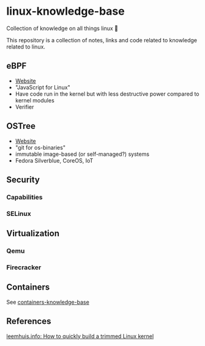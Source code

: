 # linux-knowledge-base
Collection of knowledge on all things linux 🐧

This repository is a collection of notes, links and code related to knowledge related to linux.

## eBPF

- [Website](https://ebpf.io/)
- "JavaScript for Linux"
- Have code run in the kernel but with less destructive power compared to kernel modules
- Verifier

## OSTree

- [Website](https://ostreedev.github.io/ostree/)
- "git for os-binaries"
- immutable image-based (or self-managed?) systems
- Fedora Silverblue, CoreOS, IoT

## Security

### Capabilities

### SELinux

## Virtualization

### Qemu

### Firecracker

## Containers

See [containers-knowledge-base](https://github.com/fwilhe2/containers-knowledge-base/)

## References

[leemhuis.info: How to quickly build a trimmed Linux kernel](https://www.leemhuis.info/files/misc/How%20to%20quickly%20build%20a%20trimmed%20Linux%20kernel%20%e2%80%94%20The%20Linux%20Kernel%20documentation.html)
